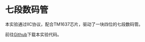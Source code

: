 # 七段数码管

本实验通过IIC协议，配合TM1637芯片，驱动了一块四位的七段数码管。

前往[Github](https://github.com/H3XBOT/STM32F103-Code/tree/main/7%E6%AE%B5%E7%A0%81%E6%95%B0%E7%A0%81%E7%AE%A1)下载本实验代码。


